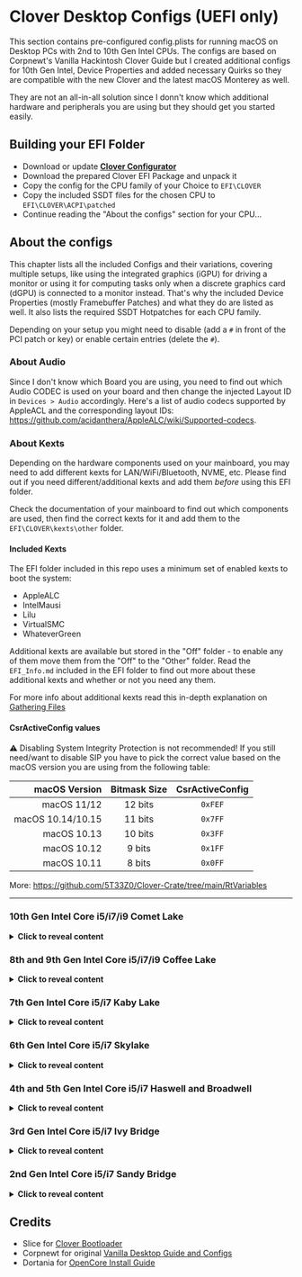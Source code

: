 # Clover Desktop Configs (UEFI only)
This section contains pre-configured config.plists for running macOS on Desktop PCs with  2nd to 10th Gen Intel CPUs. The configs are based on Corpnewt's Vanilla Hackintosh Clover Guide but I created additional configs for 10th Gen Intel, Device Properties and added necessary Quirks so they are compatible with the new Clover and the latest macOS Monterey as well.

They are not an all-in-all solution since I donn't know which additional hardware and peripherals you are using but they should get you started easily.

## Building your EFI Folder
- Download or update [**Clover Configurator**](https://mackie100projects.altervista.org/download-clover-configurator/)
- Download the prepared Clover EFI Package and unpack it
- Copy the config for the CPU family of your Choice to `EFI\CLOVER`
- Copy the included SSDT files for the chosen CPU to `EFI\CLOVER\ACPI\patched` 
- Continue reading the "About the configs" section for your CPU…
 
## About the configs
This chapter lists all the included Configs and their variations, covering multiple setups, like using the integrated graphics (iGPU) for driving a monitor or using it for computing tasks only when a discrete graphics card (dGPU) is connected to a monitor instead. That's why the included Device Properties (mostly Framebuffer Patches) and what they do are listed as well. It also lists the required SSDT Hotpatches for each CPU family.

Depending on your setup you might need to disable (add a `#` in front of the PCI patch or key) or enable certain entries (delete the `#`).

### About Audio
Since I don't know which Board you are using, you need to find out which Audio CODEC is used on your board and then change the injected Layout ID in `Devices > Audio` accordingly. Here's a list of audio codecs supported by AppleACL and the corresponding layout IDs: https://github.com/acidanthera/AppleALC/wiki/Supported-codecs.

### About Kexts
Depending on the hardware components used on your mainboard, you may need to add different kexts for LAN/WiFi/Bluetooth, NVME, etc. Please find out if you need different/additional kexts and add them *before* using this EFI folder. 

Check the documentation of your mainboard to find out which components are used, then find the correct kexts for it and add them to the `EFI\CLOVER\kexts\other` folder.

#### Included Kexts
The EFI folder included in this repo uses a minimum set of enabled kexts to boot the system:

- AppleALC
- IntelMausi
- Lilu
- VirtualSMC
- WhateverGreen

Additional kexts are available but stored in the "Off" folder - to enable any of them move them from the "Off" to the "Other" folder. Read the `EFI_Info.md` included in the EFI folder to find out more about these additional kexts and whether or not you need any them.

For more info about additional kexts read this in-depth explanation on [Gathering Files](https://dortania.github.io/OpenCore-Install-Guide/ktext.html#kexts)

#### CsrActiveConfig values
:warning: Disabling System Integrity Protection is not recommended! If you still need/want to disable SIP you have to pick the correct value based on the macOS version you are using from the following table:

| macOS Version     | Bitmask Size  | CsrActiveConfig |
|------------------:|:-------------:|:---------------:|
| macOS 11/12       | 12 bits       |`0xFEF`
| macOS 10.14/10.15 | 11 bits       |`0x7FF`
| macOS 10.13       | 10 bits       |`0x3FF`
| macOS 10.12       | 9 bits        |`0x1FF`
| macOS 10.11       | 8 bits        |`0x0FF`

More: https://github.com/5T33Z0/Clover-Crate/tree/main/RtVariables
___
### 10th Gen Intel Core i5/i7/i9 Comet Lake
<details>
<summary><strong>Click to reveal content</strong></summary>

- Open the config of your choice in Clover Configurator
- In **SMBIOS** Section, select the corresponding Product Model from the dropdown menu on the right to generate Serials, FirmwareData, etc.
- In **RtVariables** Section, copy the **MLB** from the **Info** Window into the corresponding `MLB` field.
- Adjust `RtVariables` > `CsrActiveConfig` based on used macOS accordingly (see table above)
- Rename config to `config.plist`and add it to `EFI\CLOVER` folder
- Add files in ACPI folder to `EFI\CLOVER\ACPI\patched`
- Add additional Kexts necessary for your Hardware and peripherals to `EFI\CLOVER\kexts\other`
- Copy the EFI Folder to a FAT32 formatted flash drive and try booting from it

#### Required ACPI Hotpatches
- SSDT-AWAC-DISABLE.aml
- SSDT-DMAC.aml
- SSDT-EC-USBX.aml
- SSDT-PLUG.aml
- SSDT-PMC.aml

#### Included Configs
|Config.plist         |SMBIOS|supported macOS|Notes|
|---------------------|------|---------------|-----|
|Comet_Lake_iMac20,1|iMac20,1|10.15 and newer|For Intel i5/i7 CPUs|
|Comet_Lake_iMac20,2|iMac20,2|10.15 and newer|For Intel i7/i9 CPUs|

#### Included Device Properties
|Devices > Properties entry|iGPU|AAPL,ig-platform-id|Description|
|--------------------------|:--:|:-----------------:|-----------|
|PciRoot(0x0)/Pci(0x2,0x0)|Intel UHD 630|0300C89B|iGPU is used for computational tasks only.
|#PciRoot(0x0)/Pci(0x2,0x0)|Intel UHD 630|07009B3E|iGPU is used for driving a display.
|#PciRoot(0x0)/Pci(0x1C,0x1)/Pci(0x0,0x0)|||For Intel I225-V Network Controller. Only required for macOS 10.15 to macOS 11.3. Enable the included Kext Patch to make the whole construct work.|

#### Quirks and Kernel Patches Deviations

- `KernelPM` &rarr; Not needed if you can disable CFGLock in BIOS.
- `XhciPortLimit` &rarr; Uncheck for macOS 11.3 and newer. Create a USB Port Map instead.
</details>

### 8th and 9th Gen Intel Core i5/i7/i9 Coffee Lake
<details>
<summary><strong>Click to reveal content</strong></summary>

- Open the config of your choice in Clover Configurator
- In **SMBIOS** Section, select the corresponding Product Model from the dropdown menu on the right to generate Serials, FirmwareData, etc.
- In **RtVariables** Section, copy the **MLB** from the **Info** Window into the corresponding `MLB` field.
- Adjust `RtVariables` > `CsrActiveConfig` based on used macOS accordingly (see table above)
- Rename config to `config.plist`and add it to `EFI\CLOVER` folder
- Add files in ACPI folder to `EFI\CLOVER\ACPI\patched`
- Add additional Kexts necessary for your Hardware and peripherals to `EFI\CLOVER\kexts\other`
- Copy the EFI Folder to a FAT32 formatted flash drive and try booting from it

#### Required ACPI Hotpatches
- SSDT-AWAC-DISABLE.aml
- SSDT-EC-USBX.aml
- SSDT-PLUG.aml
- SSDT-PMC.aml

#### Included Configs
|Config.plist         |SMBIOS|supported macOS|Notes|
|---------------------|------|---------------|-----|
|Coffee_Lake_iMac18,3|iMac18,3|10.13 and newer|For High Sierra and older.
|Coffee_Lake_iMac19,1|iMac19,1|10.13 and newer|For Mojave and newer.

#### Included Device Properties
|Devices > Properties entry|iGPU|AAPL,ig-platform-id|Description|
|--------------------------|:----:|:---------------:|-----------|
|PciRoot(0x0)/Pci(0x2,0x0)|Intel UHD 630|07009B3E| Uses iGPU for driving a display. Use AAPL,ig-platform-id `00009B3E`, if you get a black screen after booting.
|#PciRoot(0x0)/Pci(0x2,0x0)|Intel UHD 630|0300913E|When the iGPU is used for computational tasks only. Disabled by default.

#### Quirks and Kernel Patches Deviations
- `KernelPM` &rarr; Not needed if you can disable CFGLock in BIOS.
- `ProtectUefiServices` &rarr; Only required for Z390 Boards. Disable if you use a board with a different chipset.
- `XhciPortLimit` &rarr; Disable for macOS 11.3 and newer – create a USB Port Map instead!
</details>

### 7th Gen Intel Core i5/i7 Kaby Lake
<details>
<summary><strong>Click to reveal content</strong></summary>

- Open the config of your choice in Clover Configurator
- In **SMBIOS** Section, select the corresponding Product Model from the dropdown menu on the right to generate Serials, FirmwareData, etc.
- In **RtVariables** Section, copy the **MLB** from the **Info** Window into the corresponding `MLB` field.
- Adjust `RtVariables` > `CsrActiveConfig` based on used macOS accordingly (see table above)
- Rename config to `config.plist`and add it to `EFI\CLOVER` folder
- Add files in ACPI folder to `EFI\CLOVER\ACPI\patched`
- Add additional Kexts necessary for your Hardware and peripherals to `EFI\CLOVER\kexts\other`
- Copy the EFI Folder to a FAT32 formatted flash drive and try booting from it

#### Required ACPI Hotpatches
- SSDT-EC-USBX.aml
- SSDT-PLUG.aml

#### Included Configs
|Config.plist|SMBIOS|supported macOS|Notes|
|---------------------|------|---------------|-----|
|Kaby_Lake_iMac18,1|iMac18,1|10.12 and newer| Using iGPU for driving a diplay
|Kaby_Lake_iMac18,3|iMac18,3|10.12 and newer| Used for computers using a dGPU for displaying, and an iGPU for computing tasks only

#### Included Device Properties
|Framebuffer Patches|iGPU|AAPL,ig-platform-id|Description|
|--------------------------|:----:|:-----------------:|-----------|
|PciRoot(0x0)/Pci(0x2,0x0)|Intel HD 630|00001259|For using the iGPU for driving a display.
|PciRoot(0x0)/Pci(0x2,0x0)|Intel HD 630|03001259|For using the iGPU for computational taks only.

#### Quirks and Kernel Patches Deviations
- `KernelPM` &rarr; Not needed if you can disable CFGLock in BIOS.
- `XhciPortLimit` &rarr; Disable for macOS 11.3 and newer – create a USB Port Map instead!
</details>

### 6th Gen Intel Core i5/i7 Skylake
<details>
<summary><strong>Click to reveal content</strong></summary>

- Open the config of your choice in Clover Configurator
- In **SMBIOS** Section, select the corresponding Product Model from the dropdown menu on the right to generate Serials, FirmwareData, etc.
- In **RtVariables** Section, copy the **MLB** from the **Info** Window into the corresponding `MLB` field.
- Adjust `RtVariables` > `CsrActiveConfig` based on used macOS accordingly (see table above)
- Rename config to `config.plist`and add it to `EFI\CLOVER` folder
- Add files in ACPI folder to `EFI\CLOVER\ACPI\patched`
- Add additional Kexts necessary for your Hardware and peripherals to `EFI\CLOVER\kexts\other`
- Copy the EFI Folder to a FAT32 formatted flash drive and try booting from it

#### Required ACPI Hotpatches
- SSDT-EC-USBX.aml
- SSDT-PLUG.aml

#### Included Configs
|Config.plist|SMBIOS|supported macOS|Notes|
|---------------------|------|---------------|-----|
|Skylake_iMac17,1|iMac17,1|10.11 and newer|

#### Included Device Properties
|Framebuffer Patches|iGPU|AAPL,ig-platform-id|Description|
|--------------------------|:----:|:-----------------:|-----------|
|PciRoot(0x0)/Pci(0x2,0x0)|Intel HD 530|00001219|iGPU is used to drive a display. For CPUs using Intel HD P530 graphics instead, un-comment the `device-id`.
|#PciRoot(0x0)/Pci(0x2,0x0)|Intel HD 530|01001219|iGPU is used for computational tasks only. Entry Disabled by default.

#### Quirks and Kernel Patches Deviations
- `KernelPM` &rarr; Not needed if you can disable CFGLock in BIOS.
- `XhciPortLimit` &rarr; Disable for macOS 11.3 and newer – create a USB Port Map 
</details>

### 4th and 5th Gen Intel Core i5/i7 Haswell and Broadwell
<details>
<summary><strong>Click to reveal content</strong></summary>

- Open the config of your choice in Clover Configurator
- In **SMBIOS** Section, select the corresponding Product Model from the dropdown menu on the right to generate Serials, FirmwareData, etc.
- In **RtVariables** Section, copy the **MLB** from the **Info** Window into the corresponding `MLB` field.
- Adjust `RtVariables` > `CsrActiveConfig` based on used macOS accordingly (see table above)
- Rename config to `config.plist`and add it to `EFI\CLOVER` folder
- Add files in ACPI folder to `EFI\CLOVER\ACPI\patched`
- Add additional Kexts necessary for your Hardware and peripherals to `EFI\CLOVER\kexts\other`
- Copy the EFI Folder to a FAT32 formatted flash drive and try booting from it

#### Required ACPI Hotpatches
- SSDT-EC.aml
- SSDT-PLUG.aml

#### Included Configs
|Config.plist|SMBIOS|supported macOS|Notes|
|---------------------|------|---------------|-----|
|Haswell_iMac14,4|iMac14,4|10.8 - 11.6.x|For Haswell CPUs using the iGPU for driving a display|
Haswell_iMac15,1|iMac15,1|10.8 - 11.6.x|For Haswell CPUs using a dGPU for displaying and the iGPU for computing tasks.
|Haswell_iMac16,2|iMac16,2|10.8 - 12.x|For Broadwell CPUs Broadwell with iGPU only.
|Haswell_iMac17,1|iMac17,1|10.8 - 12.x|For Broadwell CPUs Broadwell with dGPU only-

#### Included Device Properties
|Framebuffer Patches|iGPU|AAPL,ig-platform-id|Description|
|--------------------------|:----:|:---------------:|-----------|
|PciRoot(0x0)/Pci(0x2,0x0)|Intel HD 4400/4600|0300220D|Haswell iGPU is used for driving a display.
|PciRoot(0x0)/Pci(0x2,0x0)|Intel HD 4400/4600|04001204|Haswell iGPU is used for computing tasks only.
|PciRoot(0x0)/Pci(0x2,0x0)|Intel Iris Pro 6200|07002216|Broadwell iGPU is used for driving a display. Disable entry when using SMBIOS iMac17,1|

#### Quirks and Kernel Patches Deviations
- `KernelPM` &rarr; Not needed if you can disable CFGLock in BIOS.
- `XhciPortLimit` &rarr; Disable for macOS 11.3 and newer – create a USB Port Map 
</details>

### 3rd Gen Intel Core i5/i7 Ivy Bridge
<details>
<summary><strong>Click to reveal content</strong></summary>

- Open the config of your choice in Clover Configurator
- In **SMBIOS** Section, select the corresponding Product Model from the dropdown menu on the right to generate Serials, FirmwareData, etc.
- In **RtVariables** Section, copy the **MLB** from the **Info** Window into the corresponding `MLB` field.
- Adjust `RtVariables` > `CsrActiveConfig` based on used macOS accordingly (see table above)
- Rename config to `config.plist`and add it to `EFI\CLOVER` folder
- Add files in ACPI folder to `EFI\CLOVER\ACPI\patched`
- Add additional Kexts necessary for your Hardware and peripherals to `EFI\CLOVER\kexts\other`
- Copy the EFI Folder to a FAT32 formatted flash drive and try booting from it
- In Post-Install, create `SSDT-PM.aml `using [**ssdtPRGen**](https://github.com/Piker-Alpha/ssdtPRGen.sh) and add it to `EFI\CLOVER\ACPI\` to enable proper CPU Power Management

#### Required ACPI Hotpatches
- SSDT-EC.aml
- SSDT-PM.aml (generate in Post-Install)

#### Included Configs
|Config.plist|SMBIOS|supported macOS|Notes|
|---------------------|------|---------------|-----|
|Ivy_Bridge_iMac13,1|iMac13,1|10.7 - 10.15.7|For computers using the iGPU for driving a display|
|Ivy_Bridge_iMac13,2|iMac13,2|10.7 - 10.15.7|For computers using a dGPU for displaying and the iGPU for computing tasks only.
|Ivy_Bridge_iMac14,1|iMac14,4|11.6.x|For computers using the iGPU for driving a display|
|Ivy_Bridge_iMac15,1|iMac15,1|11.6.x|For computers using a dGPU for displaying and the iGPU for computing tasks only|
|Ivy_Bridge_MacPro6,1|MacPro6,1|12.x|Intel HD 4000 Drivers have to be patched-in in Post-Install using [**Patch HD4000 Monterey**](https://github.com/chris1111/Patch-HD4000-Monterey). By default, iGPU is disabled, so a discrete GPU is required (and recommended). You need to disable SIP as well if you use this patch.

#### Included Device Properties
|Devices > Properties entry|iGPU|AAPL,ig-platform-id|Description|
|--------------------------|----|-------------------|-----------|
|PciRoot(0x0)/Pci(0x2,0x0)|HD4000|0A006601|iGPU is used to drive a display (default)|
|#PciRoot(0x0)/Pci(0x2,0x0)|HD4000|07006201|iGPU is used for computational tasks only (disabled)|
|#PciRoot(0x0)/Pci(0x16,0x0)|||IMEI device (disabled). Only required when using Sandy Bridge CPUs with a 7 Series Mainboard. Remove `#` to enable.
</details>

### 2nd Gen Intel Core i5/i7 Sandy Bridge
<details>
<summary><strong>Click to reveal content</strong></summary>

- Open the config of your choice in Clover Configurator
- In **SMBIOS** Section, select the corresponding Product Model from the dropdown menu on the right to generate Serials, FirmwareData, etc.
- In **RtVariables** Section, copy the **MLB** from the **Info** Window into the corresponding `MLB` field.
- Adjust `RtVariables` > `CsrActiveConfig` based on used macOS accordingly (see table above)
- Rename config to `config.plist`and add it to `EFI\CLOVER` folder
- Add files in ACPI folder to `EFI\CLOVER\ACPI\patched`
- Add additional Kexts necessary for your Hardware and peripherals to `EFI\CLOVER\kexts\other`
- Copy the EFI Folder to a FAT32 formatted flash drive and try booting from it
- In Post-Install, create `SSDT-PM.aml `using [**ssdtPRGen**](https://github.com/Piker-Alpha/ssdtPRGen.sh) and add it to `EFI\CLOVER\ACPI\` to enable proper CPU Power Management

#### Required ACPI Hotpatches
- SSDT-EC.aml
- SSDT-PM.aml (generate in Post-Install)

#### Included Configs
|Config.plist|SMBIOS|supported macOS|Notes|
|---------------------|------|---------------|-----|
|Sandy_Bridge_iMac12,2|iMac12,2|≤ 10.13|Most Sandy Bridge Boards don't support UEFI boot. So if your board does use a traditional BIOS, this guide is not for you.
|Sandy_Bridge_MacPro6,1|MacPro6,1|10.14 and newer|iGPU must be disabled in BIOS

#### Included Device Properties
|Devices > Properties entry|iGPU|AAPL,snb-platform-id|Description|
|--------------------------|:----:|:----------------:|-----------|
|PciRoot(0x0)/Pci(0x2,0x0)|HD3000|10000300|iGPU is used to drive a display (default)|
|#PciRoot(0x0)/Pci(0x2,0x0)|HD3000|00000500|iGPU is used for computational tasks only (disabled)|
|#PciRoot(0x0)/Pci(0x16,0x0)|-|-|IMEI device (disabled). Only required when using Sandy Bridge CPUs with a 7 Series Mainboard (B75, Q75, Z75, H77, Q77 or Z77)|
</details>

## Credits
- Slice for [Clover Bootloader](https://github.com/CloverHackyColor/CloverBootloader)
- Corpnewt for original [Vanilla Desktop Guide and Configs](https://hackintosh.gitbook.io/r-hackintosh-vanilla-desktop-guide/)
- Dortania for [OpenCore Install Guide](https://dortania.github.io/OpenCore-Install-Guide/)